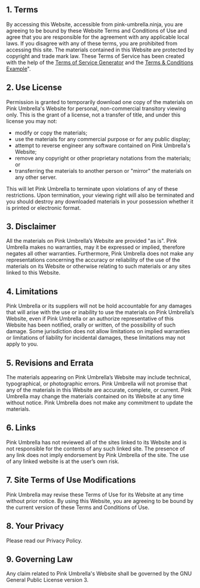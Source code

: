 ﻿## 1. Terms

By accessing this Website, accessible from pink-umbrella.ninja, you are agreeing to be bound by these Website Terms and Conditions of Use and agree that you are responsible for the agreement with any applicable local laws. If you disagree with any of these terms, you are prohibited from accessing this site. The materials contained in this Website are protected by copyright and trade mark law. These Terms of Service has been created with the help of the [Terms of Service Generator](https://www.termsofservicegenerator.net) and the [Terms & Conditions Example](https://www.termsconditionsexample.com)".

## 2. Use License

Permission is granted to temporarily download one copy of the materials on Pink Umbrella's Website for personal, non-commercial transitory viewing only. This is the grant of a license, not a transfer of title, and under this license you may not:

- modify or copy the materials;
- use the materials for any commercial purpose or for any public display;
- attempt to reverse engineer any software contained on Pink Umbrella's Website;
- remove any copyright or other proprietary notations from the materials; or
- transferring the materials to another person or "mirror" the materials on any other server.

This will let Pink Umbrella to terminate upon violations of any of these restrictions. Upon termination, your viewing right will also be terminated and you should destroy any downloaded materials in your possession whether it is printed or electronic format.

## 3. Disclaimer

All the materials on Pink Umbrella’s Website are provided "as is". Pink Umbrella makes no warranties, may it be expressed or implied, therefore negates all other warranties. Furthermore, Pink Umbrella does not make any representations concerning the accuracy or reliability of the use of the materials on its Website or otherwise relating to such materials or any sites linked to this Website.

## 4. Limitations

Pink Umbrella or its suppliers will not be hold accountable for any damages that will arise with the use or inability to use the materials on Pink Umbrella’s Website, even if Pink Umbrella or an authorize representative of this Website has been notified, orally or written, of the possibility of such damage. Some jurisdiction does not allow limitations on implied warranties or limitations of liability for incidental damages, these limitations may not apply to you.

## 5. Revisions and Errata

The materials appearing on Pink Umbrella’s Website may include technical, typographical, or photographic errors. Pink Umbrella will not promise that any of the materials in this Website are accurate, complete, or current. Pink Umbrella may change the materials contained on its Website at any time without notice. Pink Umbrella does not make any commitment to update the materials.

## 6. Links

Pink Umbrella has not reviewed all of the sites linked to its Website and is not responsible for the contents of any such linked site. The presence of any link does not imply endorsement by Pink Umbrella of the site. The use of any linked website is at the user’s own risk.

## 7. Site Terms of Use Modifications

Pink Umbrella may revise these Terms of Use for its Website at any time without prior notice. By using this Website, you are agreeing to be bound by the current version of these Terms and Conditions of Use.

## 8. Your Privacy

Please read our Privacy Policy.

## 9. Governing Law

Any claim related to Pink Umbrella's Website shall be governed by the GNU General Public License version 3.